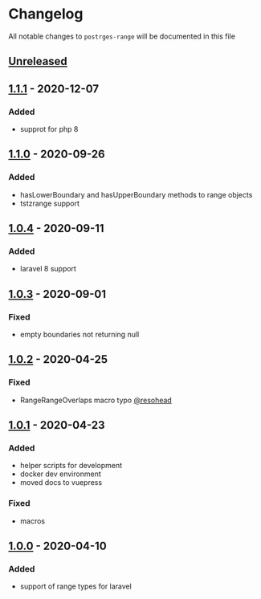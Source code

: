 # Changelog

All notable changes to `postrges-range` will be documented in this file

## [Unreleased]

## [1.1.1] - 2020-12-07

### Added

- supprot for php 8

## [1.1.0] - 2020-09-26

### Added

- hasLowerBoundary and hasUpperBoundary methods to range objects
- tstzrange support 

## [1.0.4] - 2020-09-11

### Added

- laravel 8 support

## [1.0.3] - 2020-09-01

### Fixed

- empty boundaries not returning null

## [1.0.2] - 2020-04-25

### Fixed

- RangeRangeOverlaps macro typo [@resohead](https://github.com/resohead)

## [1.0.1] - 2020-04-23

### Added

- helper scripts for development
- docker dev environment
- moved docs to vuepress

### Fixed

- macros

## [1.0.0] - 2020-04-10

### Added

- support of range types for laravel

[unreleased]: https://github.com/belamov/postgres-range/compare/1.1.0...HEAD
[1.1.1]: https://github.com/belamov/postgres-range/compare/1.1.0...1.1.1
[1.1.0]: https://github.com/belamov/postgres-range/compare/1.0.4...1.1.0
[1.0.4]: https://github.com/belamov/postgres-range/compare/1.0.3...1.0.4
[1.0.3]: https://github.com/belamov/postgres-range/compare/1.0.2...1.0.3
[1.0.2]: https://github.com/belamov/postgres-range/compare/1.0.1...1.0.2
[1.0.1]: https://github.com/belamov/postgres-range/compare/1.0.0...1.0.1
[1.0.0]: https://github.com/belamov/postgres-range/releases/tag/1.0.0
